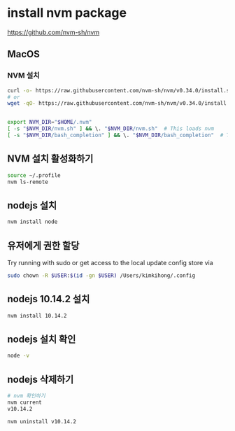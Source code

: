 # install nvm package

<https://github.com/nvm-sh/nvm>

## MacOS

### NVM 설치

```bash
curl -o- https://raw.githubusercontent.com/nvm-sh/nvm/v0.34.0/install.sh | bash
# or
wget -qO- https://raw.githubusercontent.com/nvm-sh/nvm/v0.34.0/install.sh | bash


export NVM_DIR="$HOME/.nvm"
[ -s "$NVM_DIR/nvm.sh" ] && \. "$NVM_DIR/nvm.sh"  # This loads nvm
[ -s "$NVM_DIR/bash_completion" ] && \. "$NVM_DIR/bash_completion"  # This loads nvm bash_completion
```

## NVM 설치 활성화하기

```bash
source ~/.profile
nvm ls-remote
```

## nodejs 설치

```bash
nvm install node
```

## 유저에게 권한 할당

Try running with sudo or get access
to the local update config store via

```bash
sudo chown -R $USER:$(id -gn $USER) /Users/kimkihong/.config
```

## nodejs 10.14.2 설치

```bash
nvm install 10.14.2
```

## nodejs 설치 확인

```bash
node -v
```

## nodejs 삭제하기

```bash
# nvm 확인하기
nvm current
v10.14.2

nvm uninstall v10.14.2
```

